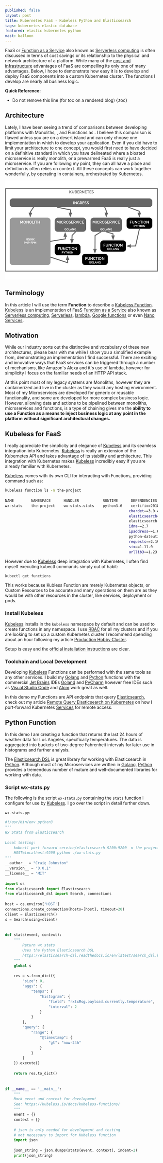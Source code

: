 ```yaml
---
published: false
layout: post
title: Kubernetes FaaS - Kubeless Python and Elasticsearch
tags: kubernetes elastic database
featured: elastic kubernetes python
mast: balloon
---
```


FaaS or [Function as a Service] also known as [Serverless computing] is often discussed in terms of cost savings or its relationship to the physical and network architecture of a platform. While many of the [cost and infrastructure] advantages of FaaS are compelling its only one of many advantages. Below, I hope to demonstrate how easy it is to develop and deploy FaaS components into a custom Kubernetes cluster. The functions I develop are nearly all business logic.

**Quick Reference:**

* Do not remove this line (for toc on a rendered blog)
{:toc}

## Architecture

Lately, I have been seeing a trend of comparisons between developing platforms with Monoliths, , and Functions as . I believe this comparison is flawed unless you are on a desert island and can only choose one implementation in which to develop your application. Even if you did have to limit your architecture to one concept, you would first need to have decided on a definitive standard in which you have delineated where a bloated microservice is really monolith, or a prewarmed FaaS is really just a microservice. If you are following my point, they can all have a place and definition is often relies on context. All these concepts can work together wonderfully, by operating in containers, orchestrated by Kubernetes.

![](/images/content/faas_architecture.png)

## Terminology

In this article I will use the term **Function** to describe a [Kubeless Function]. [Kubeless] is an implementation of FaaS [Function as a Service] also known as [Serverless computing], [Serverless], [lambda][AWS lambda], [Google functions] or even [Nano Services].

## Motivation

While our industry sorts out the distinctive and vocabulary of these new architectures, please bear with me while I show you a simplified example from, demonstrating an implementation I find successful. There are exciting and innovative ways that FaaS services can be triggered through a number of mechanisms, like Amazon's Alexa and it's use of lambda, however for simplicity I focus on the familiar needs of an HTTP API stack.

At this point most of my legacy systems are Monoliths, however they are containerized and live in the cluster as they would any hosting environment. Most of my Microservices are developed for generic or reusable functionality, and some are developed for more complex business logic. However, allowing data and actions to be pipelined between monoliths, microservices and functions, is a type of chaining gives me the **ability to use a Function as a means to inject business logic at any point in the platform without significant architectural changes.**


## Kubeless for FaaS

I really appreciate the simplicity and elegance of [Kubeless] and its seamless integration into Kubernetes. [Kubeless] is really an extension of the Kubernetes API and takes advantage of its stability and architecture. This integration with Kubernetes makes [Kubeless] incredibly easy if you are already familiar with Kubernetes.

[Kubeless] comes with its own CLI for interacting with Functions, providing command such as:

 ```bash
 kubeless function ls -n the-project

NAME        NAMESPACE      HANDLER           RUNTIME      DEPENDENCIES                STATUS
wx-stats    the-project    wx-stats.stats    python3.6    certifi==2018.4.16          1/1 READY
                                                          chardet==3.0.4
                                                          elasticsearch==6.3.0
                                                          elasticsearch-dsl==6.2.1
                                                          idna==2.7
                                                          ipaddress==1.0.22
                                                          python-dateutil==2.7.3
                                                          requests==2.19.1
                                                          six==1.11.0
                                                          urllib3==1.23
```

 However due to  [Kubeless] deep integration with Kubernetes, I often find myself executing kubectl commands simply out of habit:

```bash
kubectl get functions
```

This works because Kubless Function are merely Kubernetes objects, or Custom Resources to be accurate and many operations on them are as they would be with other resources in the cluster, like services, deployment or pods.

### Install Kubeless

[Kubeless] installs in the `kubeless` namespace by default and can be used to create functions in any namespace. I use [RBAC] for all my clusters and if you are looking to set up a custom Kubernetes cluster I recommend spending about an hour following my article [Production Hobby Cluster].

Setup is easy and the [official installation instructions] are clear.

### Toolchain and Local Development

Developing [Kubeless] Functions can be performed with the same tools as any other services. I build my [Golang] and [Python] functions with the commercial [Jet Brains] IDEs [Goland] and [PyCharm] however free IDEs such as [Visual Studio Code] and [Atom] work great as well.

In this demo my Functions are API endpoints that query [Elasticsearch], check out my article [Remote Query Elasticsearch on Kubernetes] on how I port-forward Kubernetes [Services] for remote access.

## Python Function

In this demo I am creating a function that returns the last 24 hours of weather data for Los Angeles, specifically temperatures. The data is aggregated into buckets of two-degree Fahrenheit intervals for later use in histograms and further analysis.

The [Elasticsearch DSL] is great library for working with Elasticsearch in [Python]. Although most of my Microservices are written in [Golang], [Python] provides a tremendous number of mature and well-documented libraries for working with data.

### Script wx-stats.py

The following is the script `wx-stats.py` containing the `stats` function I configure for use by [Kubeless]. I go over the script in detail further down.

`wx-stats.py`:
```python
#!/usr/bin/env python3
"""
Wx Stats from Elasticsearch

Local testing:
    kubectl port-forward service/elasticsearch 9200:9200 -n the-project
    HOST=localhost:9200 python ./wx-stats.py
"""
__author__ = "Craig Johnston"
__version__ = "0.0.1"
__license__ = "MIT"

import os
from elasticsearch import Elasticsearch
from elasticsearch_dsl import Search, connections

host = os.environ['HOST']
connections.create_connection(hosts=[host], timeout=20)
client = Elasticsearch()
s = Search(using=client)


def stats(event, context):
    """
        Return wx stats
        Uses the Python Elasticsearch DSL
        https://elasticsearch-dsl.readthedocs.io/en/latest/search_dsl.html
    """
    global s

    res = s.from_dict({
        "size": 0,
        "aggs": {
            "temps": {
                "histogram": {
                    "field": "rxtxMsg.payload.currently.temperature",
                    "interval": 2
                }
            }
        },
        "query": {
            "range": {
                "@timestamp": {
                    "gt": "now-24h"
                }
            }
        }
    }).execute()

    return res.to_dict()


if __name__ == '__main__':
    """
    Mock event and context for development
    See: https://kubeless.io/docs/kubeless-functions/
    """
    event = {}
    context = {}
    
    # json is only needed for development and testing
    # not necessary to import for Kubeless function
    import json
    
    json_string = json.dumps(stats(event, context), indent=2)
    print(json_string)

```




[Elasticsearch DSL]:https://elasticsearch-dsl.readthedocs.io/en/latest/search_dsl.html
[Services]:https://kubernetes.io/docs/concepts/services-networking/service/
[Remote Query Elasticsearch on Kubernetes]:https://mk.imti.co/remote-query-kubernetes-elasticsearch/
[Elasticsearch]:https://mk.imti.co/kubernetes-production-elasticsearch/
[Atom]:https://atom.io/
[Visual Studio Code]:https://code.visualstudio.com/
[PyCharm]:https://www.jetbrains.com/pycharm/
[Goland]:https://www.jetbrains.com/go/
[Jet Brains]:https://www.jetbrains.com/
[Python]:https://www.python.org/
[Golang]:https://golang.org/
[Production Hobby Cluster]:https://mk.imti.co/hobby-cluster/
[official installation instructions]:https://kubeless.io/docs/quick-start/
[Function as a Service]:https://en.wikipedia.org/wiki/Function_as_a_service
[Serverless computing]:https://en.wikipedia.org/wiki/Serverless_computing
[cost and infrastructure]:https://martinfowler.com/articles/serverless.html#ReducedOperationalCost
[AWS lambda]:https://aws.amazon.com/lambda/
[Google functions]:https://cloud.google.com/functions/
[kubeless]:https://kubeless.io/
[Nano Services]:https://www.infoq.com/news/2014/05/nano-services
[Kubeless Function]:https://kubeless.io/docs/quick-start/
[RBAC]:https://kubernetes.io/docs/reference/access-authn-authz/rbac/
[Serverless]:https://serverless.com/